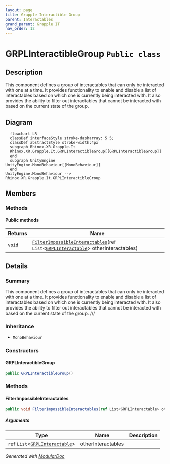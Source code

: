 ```yaml
---
layout: page
title: Grapple Interactible Group
parent: Interactables
grand_parent: Grapple IT
nav_order: 12
---
```


# GRPLInteractibleGroup `Public class`

## Description

This component defines a group of interactables that can only be interacted with one at a time. It provides
functionality to enable and disable a list of interactables based on which one is currently being interacted
with. It also provides the ability to filter out interactables that cannot be interacted with based on the
current state of the group.

## Diagram

```mermaid
  flowchart LR
  classDef interfaceStyle stroke-dasharray: 5 5;
  classDef abstractStyle stroke-width:4px
  subgraph Rhinox.XR.Grapple.It
  Rhinox.XR.Grapple.It.GRPLInteractibleGroup[[GRPLInteractibleGroup]]
  end
  subgraph UnityEngine
UnityEngine.MonoBehaviour[[MonoBehaviour]]
  end
UnityEngine.MonoBehaviour --> Rhinox.XR.Grapple.It.GRPLInteractibleGroup
```

## Members

### Methods

#### Public  methods

| Returns | Name                                                                                                                                                                  |
|---------|-----------------------------------------------------------------------------------------------------------------------------------------------------------------------|
| `void`  | [`FilterImpossibleInteractables`](#filterimpossibleinteractables)(ref `List`&lt;[`GRPLInteractable`](./rhinoxxrgrappleit-GRPLInteractable)&gt; otherInteractables) |

## Details

### Summary

This component defines a group of interactables that can only be interacted with one at a time. It provides
functionality to enable and disable a list of interactables based on which one is currently being interacted
with. It also provides the ability to filter out interactables that cannot be interacted with based on the
current state of the group. ///

### Inheritance

- `MonoBehaviour`

### Constructors

#### GRPLInteractibleGroup

```csharp
public GRPLInteractibleGroup()
```

### Methods

#### FilterImpossibleInteractables

```csharp
public void FilterImpossibleInteractables(ref List<GRPLInteractable> otherInteractables)
```

##### Arguments

| Type                                                                              | Name               | Description |
|-----------------------------------------------------------------------------------|--------------------|-------------|
| `ref` `List`&lt;[`GRPLInteractable`](./rhinoxxrgrappleit-GRPLInteractable)&gt; | otherInteractables |             |

*Generated with* [*ModularDoc*](https://github.com/hailstorm75/ModularDoc)

